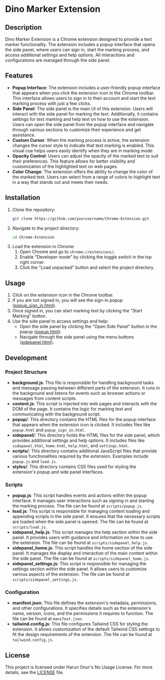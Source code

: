 # Dino Marker Extension

## Description
Dino Marker Extension is a Chrome extension designed to provide a text marker functionality. The extension includes a popup interface that opens the side panel, where users can sign in, start the marking process, and access additional settings and help options. All interactions and configurations are managed through the side panel.

## Features

- **Popup Interface**: The extension includes a user-friendly popup interface that appears when you click the extension icon in the Chrome toolbar. This interface allows users to sign in to their account and start the text marking process with just a few clicks.
- **Side Panel**: The side panel is the main UI of this extension. Users will interact with the side panel for marking the text. Additionally, it contains settings for text marking and help text on how to use the extension. Users can open the side panel from the popup interface and navigate through various sections to customize their experience and get assistance.
- **Custom Cursor**: When the marking process is active, the extension changes the cursor style to indicate that text marking is enabled. This visual cue helps users easily identify when they are in marking mode.
- **Opacity Control**: Users can adjust the opacity of the marked text to suit their preferences. This feature allows for better visibility and customization of the highlighted text on web pages.
- **Color Change**: The extension offers the ability to change the color of the marked text. Users can select from a range of colors to highlight text in a way that stands out and meets their needs.

## Installation

1. Clone the repository:
    ```sh
    git clone https://github.com/yourusername/Chrome-Extension.git
    ```
2. Navigate to the project directory:
    ```sh
    cd Chrome-Extension
    ```
3. Load the extension in Chrome:
    1. Open Chrome and go to `chrome://extensions/`.
    2. Enable "Developer mode" by clicking the toggle switch in the top right corner.
    3. Click the "Load unpacked" button and select the project directory.

## Usage

1. Click on the extension icon in the Chrome toolbar.
2. If you are not signed in, you will see the sign-in popup ([popup_sign_in.html](popup/popup_sign_in.html)).
3. Once signed in, you can start marking text by clicking the "Start Marking" button.
4. Use the side panel to access settings and help:
    - Open the side panel by clicking the "Open Side Panel" button in the popup ([popup.html](popup/popup.html)).
    - Navigate through the side panel using the menu buttons ([sidepanel.html](sidepanel/sidepanel.html)).

## Development

### Project Structure

- **background.js**: This file is responsible for handling background tasks and message passing between different parts of the extension. It runs in the background and listens for events such as browser actions or messages from content scripts.
- **content.js**: This script is injected into web pages and interacts with the DOM of the page. It contains the logic for marking text and communicating with the background script.
- **popup/**: This directory contains the HTML files for the popup interface that appears when the extension icon is clicked. It includes files like `popup.html` and `popup_sign_in.html`.
- **sidepanel/**: This directory holds the HTML files for the side panel, which provides additional settings and help options. It includes files like `sidepanel.html`, `home.html`, `help.html`, and `settings.html`.
- **scripts/**: This directory contains additional JavaScript files that provide various functionalities required by the extension. Examples include `popup.js` and `load.js`.
- **styles/**: This directory contains CSS files used for styling the extension's popup and side panel interfaces.

### Scripts

- **popup.js**: This script handles events and actions within the popup interface. It manages user interactions such as signing in and starting the marking process. The file can be found at `scripts/popup.js`.
- **load.js**: This script is responsible for managing content loading and appending scripts in the side panel. It ensures that the necessary scripts are loaded when the side panel is opened. The file can be found at `scripts/load.js`.
- **sidepanel_help.js**: This script manages the help section within the side panel. It provides users with guidance and information on how to use the extension. The file can be found at `scripts/sidepanel_help.js`.
- **sidepanel_home.js**: This script handles the home section of the side panel. It manages the display and interaction of the main content within the side panel. The file can be found at `scripts/sidepanel_home.js`.
- **sidepanel_settings.js**: This script is responsible for managing the settings section within the side panel. It allows users to customize various aspects of the extension. The file can be found at `scripts/sidepanel_settings.js`.


### Configuration

- **manifest.json**: This file defines the extension's metadata, permissions, and other configurations. It specifies details such as the extension's name, version, icons, and the permissions it requires to function. The file can be found at `manifest.json`.
- **tailwind.config.js**: This file configures Tailwind CSS for styling the extension. It allows customization of the default Tailwind CSS settings to fit the design requirements of the extension. The file can be found at `tailwind.config.js`.

## License

This project is licensed under Harun Onur's No Usage License. For more details, see the [LICENSE](LICENSE) file.
